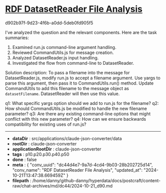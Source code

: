 # [RDF DatasetReader File Analysis](https://claude.ai/chat/dc44d4e7-9a7d-4cd4-9b03-28b202725d14)

d902b97f-9d23-4f6b-a0dd-5deb0fd905f5

 I've analyzed the question and the relevant components. Here are the task summaries:

1. Examined run.js command-line argument handling.
2. Reviewed CommandUtils.js for message creation.
3. Analyzed DatasetReader.js input handling.
4. Investigated the flow from command-line to DatasetReader.

Solution description:
To pass a filename into the message for DatasetReader.js, modify run.js to accept a filename argument. Use yargs to parse this argument, then pass it to CommandUtils.run() method. Update CommandUtils to add this filename to the message object as `datasetFilename`. DatasetReader will then use this value.

q1: What specific yargs option should we add to run.js for the filename?
q2: How should CommandUtils.js be modified to handle the new filename parameter?
q3: Are there any existing command-line options that might conflict with this new parameter?
q4: How can we ensure backwards compatibility for existing uses of run.js?

---

* **dataDir** : src/applications/claude-json-converter/data
* **rootDir** : claude-json-converter
* **applicationRootDir** : claude-json-converter
* **tags** : p10.p20.p30.p40.p50
* **done** : false
* **meta** : {
  "conv_uuid": "dc44d4e7-9a7d-4cd4-9b03-28b202725d14",
  "conv_name": "RDF DatasetReader File Analysis",
  "updated_at": "2024-10-21T13:47:38.669459Z"
}
* **filepath** : /home/danny/github-danny/hyperdata/docs/postcraft/content-raw/chat-archives/md/dc44/2024-10-21_d90.md